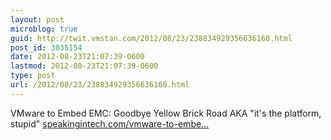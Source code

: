 ```yaml
---
layout: post
microblog: true
guid: http://twit.vmstan.com/2012/08/23/238834929356636160.html
post_id: 3035154
date: 2012-08-23T21:07:39-0600
lastmod: 2012-08-23T21:07:39-0600
type: post
url: /2012/08/23/238834929356636160.html
---
```

VMware to Embed EMC: Goodbye Yellow Brick Road AKA "it's the platform, stupid"
 <a href="http://speakingintech.com/vmware-to-embed-emc-goodbye-yellow-brick-roads/">speakingintech.com/vmware-to-embe…</a>
